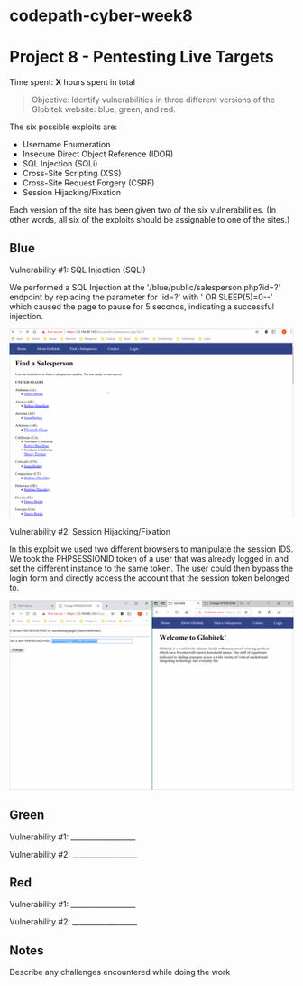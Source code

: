# codepath-cyber-week8

# Project 8 - Pentesting Live Targets

Time spent: **X** hours spent in total

> Objective: Identify vulnerabilities in three different versions of the Globitek website: blue, green, and red.

The six possible exploits are:
* Username Enumeration
* Insecure Direct Object Reference (IDOR)
* SQL Injection (SQLi)
* Cross-Site Scripting (XSS)
* Cross-Site Request Forgery (CSRF)
* Session Hijacking/Fixation

Each version of the site has been given two of the six vulnerabilities. (In other words, all six of the exploits should be assignable to one of the sites.)

## Blue

Vulnerability #1: SQL Injection (SQLi)

We performed a SQL Injection at the '/blue/public/salesperson.php?id=?' endpoint by replacing the parameter for 'id=?' with ' OR SLEEP(5)=0--' which caused the page to pause for 5 seconds, indicating a successful injection.

![](week8_blue1.gif)

Vulnerability #2: Session Hijacking/Fixation

In this exploit we used two different browsers to manipulate the session IDS. We took the PHPSESSIONID token of a user that was already logged in and set the different instance to the same token. The user could then bypass the login form and directly access the account that the session token belonged to.

![](week8_blue2.gif)


## Green

Vulnerability #1: __________________

Vulnerability #2: __________________


## Red

Vulnerability #1: __________________

Vulnerability #2: __________________


## Notes

Describe any challenges encountered while doing the work
